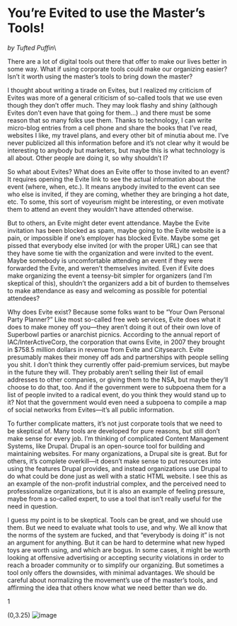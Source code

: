 You’re Evited to use the Master’s Tools!
========================================

*by Tufted Puffin*\

There are a lot of digital tools out there that offer to make our lives
better in some way. What if using corporate tools could make our
organizing easier? Isn’t it worth using the master’s tools to bring down
the master?

I thought about writing a tirade on Evites, but I realized my criticism
of Evites was more of a general criticism of so-called tools that we use
even though they don’t offer much. They may look flashy and shiny
(although Evites don’t even have that going for them...) and there must
be some reason that so many folks use them. Thanks to technology, I can
write micro-blog entries from a cell phone and share the books that I’ve
read, websites I like, my travel plans, and every other bit of minutia
about me. I’ve never publicized all this information before and it’s not
clear why it would be interesting to anybody but marketers, but maybe
this is what technology is all about. Other people are doing it, so why
shouldn’t I?

So what about Evites? What does an Evite offer to those invited to an
event? It requires opening the Evite link to see the actual information
about the event (where, when, etc.). It means anybody invited to the
event can see who else is invited, if they are coming, whether they are
bringing a hot date, etc. To some, this sort of voyeurism might be
interesting, or even motivate them to attend an event they wouldn’t have
attended otherwise.

But to others, an Evite might deter event attendance. Maybe the Evite
invitation has been blocked as spam, maybe going to the Evite website is
a pain, or impossible if one’s employer has blocked Evite. Maybe some
get pissed that everybody else invited (or with the proper URL) can see
that they have some tie with the organization and were invited to the
event. Maybe somebody is uncomfortable attending an event if they were
forwarded the Evite, and weren’t themselves invited. Even if Evite does
make organizing the event a teensy-bit simpler for organizers (and I’m
skeptical of this), shouldn’t the organizers add a bit of burden to
themselves to make attendance as easy and welcoming as possible for
potential attendees?

Why does Evite exist? Because some folks want to be “Your Own Personal
Party Planner?” Like most so-called free web services, Evite does what
it does to make money off you—they aren’t doing it out of their own love
of Superbowl parties or anarchist picnics. According to the annual
report of IAC/InterActiveCorp, the corporation that owns Evite, in 2007
they brought in \$758.5 million dollars in revenue from Evite and
Citysearch. Evite presumably makes their money off ads and partnerships
with people selling you shit. I don’t think they currently offer
paid-premium services, but maybe in the future they will. They probably
aren’t selling their list of email addresses to other companies, or
giving them to the NSA, but maybe they’ll choose to do that, too. And if
the government were to subpoena them for a list of people invited to a
radical event, do you think they would stand up to it? Not that the
government would even need a subpoena to compile a map of social
networks from Evites—it’s all public information.

To further complicate matters, it’s not just corporate tools that we
need to be skeptical of. Many tools are developed for pure reasons, but
still don’t make sense for every job. I’m thinking of complicated
Content Management Systems, like Drupal. Drupal is an open-source tool
for building and maintaining websites. For many organizations, a Drupal
site is great. But for others, it’s complete overkill—it doesn’t make
sense to put resources into using the features Drupal provides, and
instead organizations use Drupal to do what could be done just as well
with a static HTML website. I see this as an example of the non-profit
industrial complex, and the perceived need to professionalize
organizations, but it is also an example of feeling pressure, maybe from
a so-called expert, to use a tool that isn’t really useful for the need
in question.

I guess my point is to be skeptical. Tools can be great, and we should
use them. But we need to evaluate what tools to use, and why. We all
know that the norms of the system are fucked, and that “everybody is
doing it” is not an argument for anything. But it can be hard to
determine what new hyped toys are worth using, and which are bogus. In
some cases, it might be worth looking at offensive advertising or
accepting security violations in order to reach a broader community or
to simplify our organizing. But sometimes a tool only offers the
downsides, with minimal advantages. We should be careful about
normalizing the movement’s use of the master’s tools, and affirming the
idea that others know what we need better than we do.

1

(0,3.25) ![image](mt_scape_FTS)
